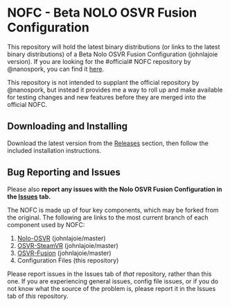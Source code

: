 # NOFC - Beta NOLO OSVR Fusion Configuration

This repository will hold the latest binary distributions (or links to the latest binary distributions) of a Beta Nolo OSVR Fusion Configuration (johnlajoie version).  If you are looking for the #official# NOFC repository by @nanospork, you can find it [here](https://github.com/nanospork/NOFC). 

This repository is not intended to supplant the official repository by @nanospork, but instead it provides me a way to roll up and make available for testing changes and new features before they are merged into the official NOFC. 

## Downloading and Installing

Download the latest version from the [Releases](https://github.com/johnlajoie/NOFC/release) section, then follow the included installation instructions.

## Bug Reporting and Issues

Please also __report any issues with the Nolo OSVR Fusion Configuration in the [Issues](https://github.com/johnlajoie/NOFC/issues) tab.__

The NOFC is made up of four key components, which may be forked from the original. The following are links to the most current branch of each component used by NOFC:

1. [Nolo-OSVR](https://github.com/johnlajoie/nolo-osvr) (johnlajoie/master)
2. [OSVR-SteamVR](https://github.com/johnlajoie/SteamVR-OSVR) (johnlajoie/master)
3. [OSVR-Fusion](https://github.com/johnlajoie/OSVR-fusion) (johnlajoie/master)
4. Configuration Files (this repository)

Please report issues in the Issues tab of _that_ repository, rather than this one. If you are experiencing general issues, config file issues, or if you do not know what the source of the problem is, please report it in the Issues tab of _this_ repository.
